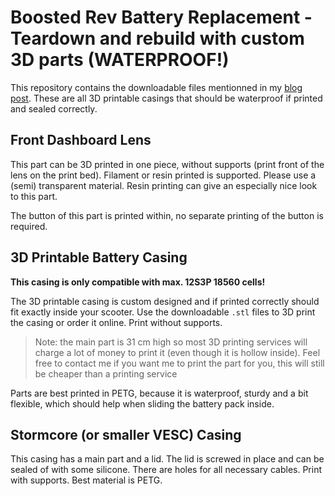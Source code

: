# Boosted Rev Battery Replacement - Teardown and rebuild with custom 3D parts (WATERPROOF!)

This repository contains the downloadable files mentionned in my [blog post](https://michael-castiau.blogspot.com/2021/05/boosted-rev-battery-replacement.html).
These are all 3D printable casings that should be waterproof if printed and sealed correctly.

## Front Dashboard Lens

This part can be 3D printed in one piece, without supports (print front of the lens on the print bed). 
Filament or resin printed is supported. Please use a (semi) transparent material. Resin printing can give an especially nice look to this part.

The button of this part is printed within, no separate printing of the button is required.

## 3D Printable Battery Casing

**This casing is only compatible with max. 12S3P 18560 cells!**

The 3D printable casing is custom designed and if printed correctly should fit exactly inside your scooter. Use the downloadable `.stl` files to 3D print the casing or order it online. Print without supports.

> Note: the main part is 31 cm high so most 3D printing services will charge a lot of money to print it (even though it is hollow inside). Feel free to contact me if you want me to print the part for you, this will still be cheaper than a printing service

Parts are best printed in PETG, because it is waterproof, sturdy and a bit flexible, which should help when sliding the battery pack inside.

## Stormcore (or smaller VESC) Casing

This casing has a main part and a lid. The lid is screwed in place and can be sealed of with some silicone. There are holes for all necessary cables. Print with supports. Best material is PETG.
